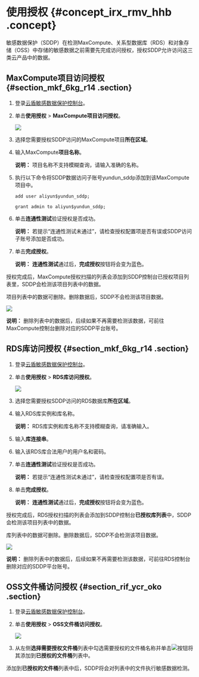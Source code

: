 # 使用授权 {#concept_irx_rmv_hhb .concept}

敏感数据保护（SDDP）在检测MaxCompute、关系型数据库（RDS）和对象存储（OSS）中存储的敏感数据之前需要先完成访问授权，授权SDDP允许访问这三类云产品中的数据。

## MaxCompute项目访问授权 {#section_mkf_6kg_r14 .section}

1.  登录[云盾敏感数据保护控制台](https://yundunnext-pre.console.aliyun.com/?p=sddp&accounttraceid=8c6b3535-f65e-4ef2-a2ac-744be5154805#/overview)。
2.  单击**使用授权** \> **MaxCompute项目访问授权**。

    ![](http://static-aliyun-doc.oss-cn-hangzhou.aliyuncs.com/assets/img/154633/155486161143717_zh-CN.png)

3.  选择您需要授权SDDP访问的MaxCompute项目**所在区域**。
4.  输入MaxCompute**项目名称**。

    **说明：** 项目名称不支持模糊查询，请输入准确的名称。

5.  执行以下命令将SDDP数据访问子账号yundun\_sddp添加到该MaxCompute项目中。

    ``` {#codeblock_e64_shf_c5y}
    add user aliyun$yundun_sddp;
    
    grant admin to aliyun$yundun_sddp;
    ```

6.  单击**连通性测试**验证授权是否成功。

    **说明：** 若提示“连通性测试未通过”，请检查授权配置项是否有误或SDDP访问子账号添加是否成功。

7.  单击**完成授权**。

    **说明：** **连通性测试**通过后，**完成授权**按钮将会变为蓝色。


授权完成后，MaxCompute授权扫描的列表会添加到SDDP控制台已授权项目列表里，SDDP会检测该项目列表中的数据。

项目列表中的数据可删除。删除数据后，SDDP不会检测该项目数据。

![](http://static-aliyun-doc.oss-cn-hangzhou.aliyuncs.com/assets/img/154633/155486161143718_zh-CN.png)

**说明：** 删除列表中的数据后，后续如果不再需要检测该数据，可前往MaxCompute控制台删除对应的SDDP平台账号。

## RDS库访问授权 {#section_mkf_6kg_r14 .section}

1.  登录[云盾敏感数据保护控制台](https://yundunnext-pre.console.aliyun.com/?p=sddp&accounttraceid=8c6b3535-f65e-4ef2-a2ac-744be5154805#/overview)。
2.  单击**使用授权** \> **RDS库访问授权**。

    ![](http://static-aliyun-doc.oss-cn-hangzhou.aliyuncs.com/assets/img/154633/155486161143720_zh-CN.png)

3.  选择您需要授权SDDP访问的RDS数据库**所在区域**。
4.  输入RDS库实例和库名称。

    **说明：** RDS库实例和库名称不支持模糊查询，请准确输入。

5.  输入**库连接串**。
6.  输入该RDS库合法用户的用户名和密码。
7.  单击**连通性测试**验证授权是否成功。

    **说明：** 若提示“连通性测试未通过”，请检查授权配置项是否有误。

8.  单击**完成授权**。

    **说明：** **连通性测试**通过后，**完成授权**按钮将会变为蓝色。


授权完成后，RDS授权扫描的列表会添加到SDDP控制台**已授权库列表**中，SDDP会检测该项目列表中的数据。

库列表中的数据可删除。删除数据后，SDDP不会检测该项目数据。

![](http://static-aliyun-doc.oss-cn-hangzhou.aliyuncs.com/assets/img/154633/155486161143734_zh-CN.png)

**说明：** 删除列表中的数据后，后续如果不再需要检测该数据，可前往RDS控制台删除对应的SDDP平台账号。

## OSS文件桶访问授权 {#section_rif_ycr_oko .section}

1.  登录[云盾敏感数据保护控制台](https://yundunnext-pre.console.aliyun.com/?p=sddp&accounttraceid=8c6b3535-f65e-4ef2-a2ac-744be5154805#/overview)。
2.  单击**使用授权** \> **OSS文件桶访问授权**。

    ![](http://static-aliyun-doc.oss-cn-hangzhou.aliyuncs.com/assets/img/154633/155486161143728_zh-CN.png)

3.  从左侧**选择需要授权文件桶**列表中勾选需要授权的文件桶名称并单击![](http://static-aliyun-doc.oss-cn-hangzhou.aliyuncs.com/assets/img/154633/155486161143732_zh-CN.png)按钮将其添加到**已授权的文件桶**列表中。

添加到**已授权的文件桶**列表中后，SDDP将会对列表中的文件执行敏感数据检测。

